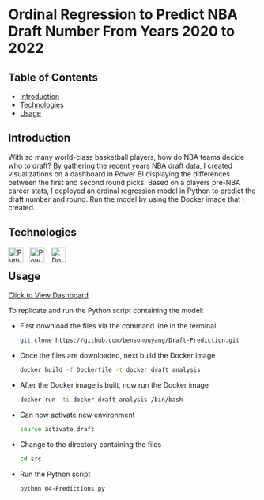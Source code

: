 # Ordinal Regression to Predict NBA Draft Number From Years 2020 to 2022

## Table of Contents
* [Introduction](#introduction)
* [Technologies](#technologies)
* [Usage](#usage)

## Introduction
With so many world-class basketball players, how do NBA teams decide who to draft? By gathering the recent years NBA draft data, I created visualizations on a dashboard in Power BI displaying the differences between the first and second round picks. Based on a players pre-NBA career stats, I deployed an ordinal regression model in Python to predict the draft number and round. Run the model by using the Docker image that I created. 

## Technologies
<img align="left" alt="Python" width="30px" style="padding-right:10px;" src="https://cdn.jsdelivr.net/gh/devicons/devicon/icons/python/python-plain.svg" />
<img align="left" alt="PowerBI" width="30px" style="padding-right:10px;" src="https://www.vectorlogo.zone/logos/microsoft_powerbi/microsoft_powerbi-icon.svg" />
<img align="left" alt="Docker" width="30px" style="padding-right:10px;" src="https://cdn.worldvectorlogo.com/logos/docker.svg" /> 
<br />

## Usage

[Click to View Dashboard](https://app.powerbi.com/view?r=eyJrIjoiMjVjMzgxMWQtZDE4Ni00ZmFkLTk3ZjEtYzNkY2Y3ZmM2ODBkIiwidCI6IjI2ZThiMDQ4LTA3OTktNGI2Yy04NjA5LTZlMWU5NDQ3YmViNyJ9&pageName=ReportSection7358636ad12277a1b663)

To replicate and run the Python script containing the model:
* First download the files via the command line in the terminal
  ```sh
  git clone https://github.com/bensonouyang/Draft-Prediction.git
  ```
* Once the files are downloaded, next build the Docker image
  ```sh
  docker build -f Dockerfile -t docker_draft_analysis
  ```
* After the Docker image is built, now run the Docker image
  ```sh
  docker run -ti docker_draft_analysis /bin/bash
  ```
* Can now activate new environment
  ```sh
  source activate draft
  ```
* Change to the directory containing the files
  ```sh
  cd src
  ```
* Run the Python script
  ```sh
  python 04-Predictions.py
  ```




